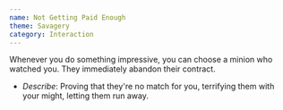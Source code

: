 ```yaml
---
name: Not Getting Paid Enough
theme: Savagery
category: Interaction
---
```


Whenever you do something impressive, you can choose a minion
who watched you. They immediately abandon their contract.

* *Describe*: Proving that they're no match for you, terrifying them with your might, letting them run away.